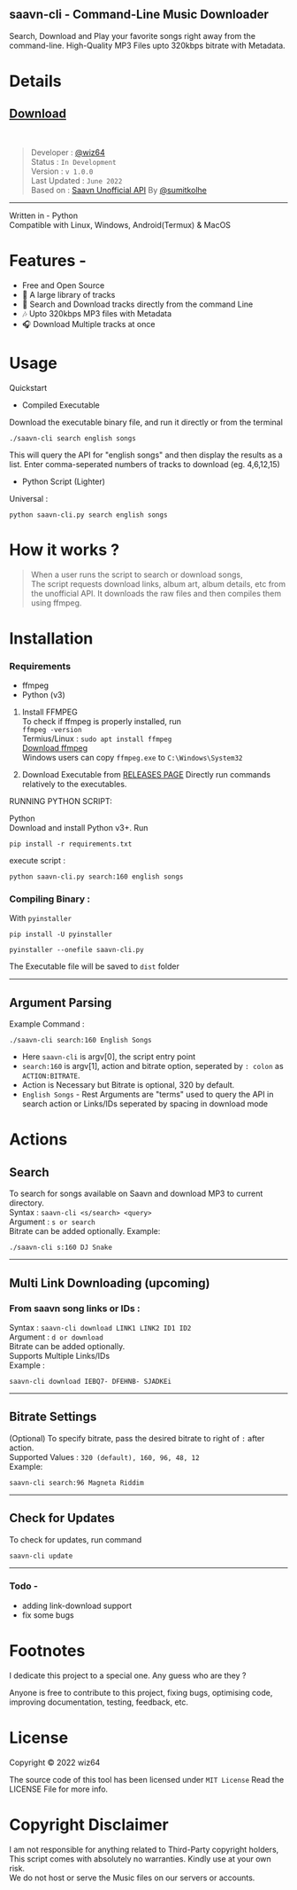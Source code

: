 ## saavn-cli - Command-Line Music Downloader

Search, Download and Play your favorite songs right away from the command-line. High-Quality MP3 Files upto 320kbps bitrate with Metadata.
# Details

## [Download](https://github.com/wiz64/saavn-cli/releases)
<br>

> Developer : [@wiz64](https://github.com/wiz64) <br>
> Status : `In Development`<br>
> Version : `v 1.0.0`<br>
> Last Updated : `June 2022`<br>
> Based on : [Saavn Unofficial API](https://github.com/sumitkolhe/jiosaavn-api) By [@sumitkolhe](https://github.com/sumitkolhe)
---
Written in - Python <br>
Compatible with Linux, Windows, Android(Termux) & MacOS

# Features -
- Free and Open Source
- 📙 A large library of tracks
- 🚀 Search and Download tracks directly from the command Line
- 🎶 Upto 320kbps MP3 files with Metadata
- 🎧 Download Multiple tracks at once

# Usage
Quickstart
- Compiled Executable

Download the executable binary file, and run it directly or from the terminal 

```
./saavn-cli search english songs
```
This will query the API for "english songs" and then display the results as a list. Enter comma-seperated numbers of tracks to download (eg. 4,6,12,15)

- Python Script (Lighter)

Universal :
```
python saavn-cli.py search english songs
```

# How it works ?

>When a user runs the script to search or download songs,<br> The script requests download links, album art, album details, etc from the unofficial API. It downloads the raw files and then compiles them using ffmpeg.

# Installation
### Requirements

- ffmpeg
- Python (v3)

1) Install FFMPEG
<br>To check if ffmpeg is properly installed, run<br>
`ffmpeg -version`<br>
Termius/Linux : `sudo apt install ffmpeg`<br>
[Download ffmpeg](https://ffmpeg.org/download.html)<br>
Windows users can copy `ffmpeg.exe` to `C:\Windows\System32`

2) Download Executable from [RELEASES PAGE](https://github.com/wiz64/saavn-cli/releases/)
Directly run commands relatively to the executables.

RUNNING PYTHON SCRIPT:

 Python<br>
   Download and install Python v3+. Run

   `pip install -r requirements.txt`

execute script :

`python saavn-cli.py search:160 english songs`

### Compiling Binary :
With `pyinstaller`

`pip install -U pyinstaller`

`pyinstaller --onefile saavn-cli.py`

The Executable file will be saved to `dist` folder
<hr>

## Argument Parsing
Example Command :
```
./saavn-cli search:160 English Songs
```
- Here `saavn-cli` is argv[0], the script entry point
- `search:160` is argv[1], action and bitrate option, seperated by `: colon` as `ACTION:BITRATE`.<br>
- Action is Necessary but Bitrate is optional, 320 by default.
- `English Songs` - Rest Arguments are "terms" used to query the API in search action or Links/IDs seperated by spacing in download mode
# Actions
## Search
To search for songs available on Saavn and download MP3 to current directory.<br>
Syntax : `saavn-cli <s/search> <query>`<br>
Argument : `s or search`<br>
Bitrate can be added optionally.
Example:
```
./saavn-cli s:160 DJ Snake
```
---

## Multi Link Downloading (upcoming)

### From saavn song links or IDs : <br>


  Syntax : `saavn-cli download LINK1 LINK2 ID1 ID2`<br>
  Argument : `d or download`<br>
  Bitrate can be added optionally.<br>
  Supports Multiple Links/IDs<br>
  Example :

```
saavn-cli download IEBQ7- DFEHNB- SJADKEi
```
---

## Bitrate Settings
(Optional) To specify bitrate, pass the desired bitrate to right of `:` after action. <br>
Supported Values : `320 (default), 160, 96, 48, 12`<br>
Example:
```
saavn-cli search:96 Magneta Riddim
```
---
## Check for Updates
To check for updates, run command
```
saavn-cli update
```

---


### Todo -
 - adding link-download support
 - fix some bugs
# Footnotes 
I dedicate this project to a special one. Any guess who are they ?

Anyone is free to contribute to this project, fixing bugs, optimising code, improving documentation, testing, feedback, etc.

# License
Copyright &copy; 2022 wiz64

The source code of this tool has been licensed under `MIT License` Read the LICENSE File for more info.

# Copyright Disclaimer
I am not responsible for anything related to Third-Party copyright holders, This script comes with absolutely no warranties. Kindly use at your own risk. <br>We do not host or serve the Music files on our servers or accounts.<br> 
